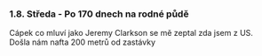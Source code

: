 ### 1.8. Středa - Po 170 dnech na rodné půdě

Cápek co mluví jako Jeremy Clarkson se mě zeptal zda jsem z US.\
Došla nám nafta 200 metrů od zastávky